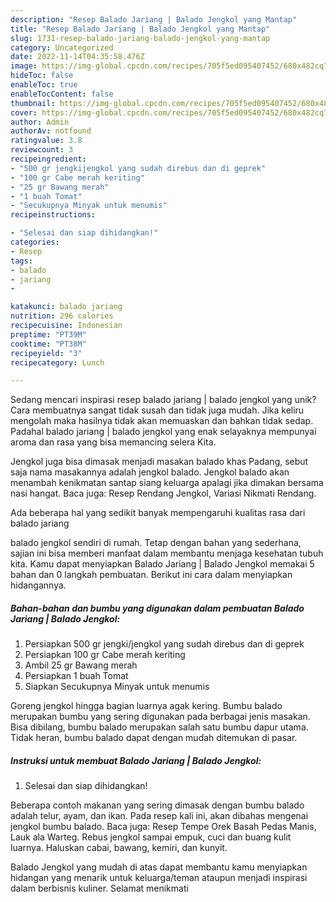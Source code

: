 ```yaml
---
description: "Resep Balado Jariang | Balado Jengkol yang Mantap"
title: "Resep Balado Jariang | Balado Jengkol yang Mantap"
slug: 1731-resep-balado-jariang-balado-jengkol-yang-mantap
category: Uncategorized
date: 2022-11-14T04:35:58.476Z
image: https://img-global.cpcdn.com/recipes/705f5ed095407452/680x482cq70/balado-jariang-balado-jengkol-foto-resep-utama.jpg
hideToc: false
enableToc: true
enableTocContent: false
thumbnail: https://img-global.cpcdn.com/recipes/705f5ed095407452/680x482cq70/balado-jariang-balado-jengkol-foto-resep-utama.jpg
cover: https://img-global.cpcdn.com/recipes/705f5ed095407452/680x482cq70/balado-jariang-balado-jengkol-foto-resep-utama.jpg
author: Admin
authorAv: notfound
ratingvalue: 3.8
reviewcount: 3
recipeingredient:
- "500 gr jengkijengkol yang sudah direbus dan di geprek"
- "100 gr Cabe merah keriting"
- "25 gr Bawang merah"
- "1 buah Tomat"
- "Secukupnya Minyak untuk menumis"
recipeinstructions:

- "Selesai dan siap dihidangkan!"
categories:
- Resep
tags:
- balado
- jariang
- 

katakunci: balado jariang  
nutrition: 296 calories
recipecuisine: Indonesian
preptime: "PT39M"
cooktime: "PT38M"
recipeyield: "3"
recipecategory: Lunch

---
```





Sedang mencari inspirasi resep balado jariang | balado jengkol yang unik? Cara membuatnya sangat tidak susah dan tidak juga mudah. Jika keliru mengolah maka hasilnya tidak akan memuaskan dan bahkan tidak sedap. Padahal balado jariang | balado jengkol yang enak selayaknya mempunyai aroma dan rasa yang bisa memancing selera Kita.





Jengkol juga bisa dimasak menjadi masakan balado khas Padang, sebut saja nama masakannya adalah jengkol balado. Jengkol balado akan menambah kenikmatan santap siang keluarga apalagi jika dimakan bersama nasi hangat. Baca juga: Resep Rendang Jengkol, Variasi Nikmati Rendang.

Ada beberapa hal yang sedikit banyak mempengaruhi kualitas rasa dari balado jariang 





 balado jengkol sendiri di rumah. Tetap dengan bahan yang sederhana, sajian ini bisa memberi manfaat dalam membantu menjaga kesehatan tubuh kita. Kamu dapat menyiapkan Balado Jariang | Balado Jengkol memakai 5 bahan dan 0 langkah pembuatan. Berikut ini cara dalam menyiapkan hidangannya.

<!--inarticleads1-->

##### Bahan-bahan dan bumbu yang digunakan dalam pembuatan Balado Jariang | Balado Jengkol:

1. Persiapkan 500 gr jengki/jengkol yang sudah direbus dan di geprek
1. Persiapkan 100 gr Cabe merah keriting
1. Ambil 25 gr Bawang merah
1. Persiapkan 1 buah Tomat
1. Siapkan Secukupnya Minyak untuk menumis


Goreng jengkol hingga bagian luarnya agak kering. Bumbu balado merupakan bumbu yang sering digunakan pada berbagai jenis masakan. Bisa dibilang, bumbu balado merupakan salah satu bumbu dapur utama. Tidak heran, bumbu balado dapat dengan mudah ditemukan di pasar. 

<!--inarticleads2-->

##### Instruksi untuk membuat Balado Jariang | Balado Jengkol:


1. Selesai dan siap dihidangkan!

Beberapa contoh makanan yang sering dimasak dengan bumbu balado adalah telur, ayam, dan ikan. Pada resep kali ini, akan dibahas mengenai jengkol bumbu balado. Baca juga: Resep Tempe Orek Basah Pedas Manis, Lauk ala Warteg. Rebus jengkol sampai empuk, cuci dan buang kulit luarnya. Haluskan cabai, bawang, kemiri, dan kunyit. 

 Balado Jengkol yang mudah di atas dapat membantu kamu menyiapkan hidangan yang menarik untuk keluarga/teman ataupun menjadi inspirasi dalam berbisnis kuliner. Selamat menikmati

